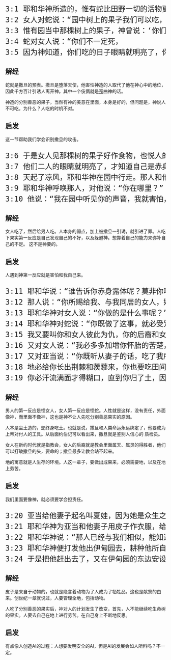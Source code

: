 <pre style="font-size: 23px;">
3:1 耶和华神所造的，惟有蛇比田野一切的活物更狡猾。蛇对女人说：“神岂是真说，不许你们吃园中所有树上的果子吗？”
3:2 女人对蛇说：“园中树上的果子我们可以吃，
3:3 惟有园当中那棵树上的果子，神曾说：‘你们不可吃，也不可摸，免得你们死。’”
3:4 蛇对女人说：“你们不一定死，
3:5 因为神知道，你们吃的日子眼睛就明亮了，你们便如神，能知道善恶。”
</pre>

## 解经

蛇就是撒旦的预表。撒旦是堕落天使，他害怕神造的人取代了他在神心中的地位，因此千方百计引诱人离开神。其中一个伎俩就是歪曲神的话。

神造的分别善恶的果子，当然有神的美意在里面，本身是好的，但问题是，神说人不可吃。为什么？人吃的时机不对。

## 启发

这一节帮助我们学会识别撒旦的攻击。

<pre style="font-size: 23px;">
3:6 于是女人见那棵树的果子好作食物，也悦人的眼目，且是可喜爱的，能使人有智慧，就摘下果子来吃了；又给她丈夫，她丈夫也吃了。
3:7 他们二人的眼睛就明亮了，才知道自己是赤身露体，便拿无花果树的叶子，为自己编作裙子。
3:8 天起了凉风，耶和华神在园中行走。那人和他妻子听见神的声音，就藏在园里的树木中，躲避耶和华神的面。
3:9 耶和华神呼唤那人，对他说：“你在哪里？”
3:10 他说：“我在园中听见你的声音，我就害怕，因为我赤身露体；我便藏了。”
</pre>

## 解经

女人吃了，然后给男人吃。人本身的弱点，加上被撒旦一引诱，就引进了罪。人吃下果实第一反应是自己发现自己的不好，以及躲避神。想靠着自己的能力来弥补自己的不足。
这不是神要的。

## 启发

人遇到神第一反应就是害怕和我自己来。

<pre style="font-size: 23px;">
3:11 耶和华说：“谁告诉你赤身露体呢？莫非你吃了我吩咐你不可吃的那树上的果子吗？”
3:12 那人说：“你所赐给我、与我同居的女人，她把那树上的果子给我，我就吃了。”
3:13 耶和华神对女人说：“你做的是什么事呢？”女人说：“那蛇引诱我，我就吃了。”
3:14 耶和华神对蛇说：“你既做了这事，就必受咒诅，比一切的牲畜野兽更甚；你必用肚子行走，终身吃土。
3:15 我又要叫你和女人彼此为仇，你的后裔和女人的后裔也彼此为仇；女人的后裔要伤你的头，你要伤他的脚跟。”
3:16 又对女人说：“我必多多加增你怀胎的苦楚，你生产儿女必多受苦楚；你必恋慕你丈夫，你丈夫必管辖你。”
3:17 又对亚当说：“你既听从妻子的话，吃了我所吩咐你不可吃的那树上的果子，地必为你的缘故受咒诅；你必终身劳苦，才能从地里得吃的。
3:18 地必给你长出荆棘和蒺藜来，你也要吃田间的菜蔬。
3:19 你必汗流满面才得糊口，直到你归了土，因为你是从土而出的；你本是尘土，仍要归于尘土。”
</pre>

## 解经

男人的第一反应是怪女人，女人第一反应是怪蛇。人性就是这样，没有责任，外面像神，而里面不像神，这也是神不让人先吃分别善恶果实的原因。

人本是尘土造的，蛇终身吃土。也就是说，撒旦和人类命运永远绑定了，他要成为上帝对付人的工具。从后面约伯记可以看出来，撒旦就是鉴别人信心的
质检员。

女人在新约时代就是指教会，女人的后裔就是教会里面属天、属灵的得胜者，他们可以打破撒旦的头，要命的；撒旦最多让教会站不起来。

地的寓意就是人生存的环境。人这一辈子，要做出成果来，必须需要地，以及在地上劳苦。

## 启发

我们里面要像神，就必须要学会担责任。

<pre style="font-size: 23px;">
3:20 亚当给他妻子起名叫夏娃，因为她是众生之母。
3:21 耶和华神为亚当和他妻子用皮子作衣服，给他们穿。
3:22 耶和华神说：“那人已经与我们相似，能知道善恶。现在恐怕他伸手又摘生命树的果子吃，就永远活着。”
3:23 耶和华神便打发他出伊甸园去，耕种他所自出之土。
3:24 于是把他赶出去了，又在伊甸园的东边安设基路伯和四面转动发火焰的剑，要把守生命树的道路。
</pre>

## 解经

皮子是来自于动物的，也就是隐含着动物为了人成为了牺牲品。这也是献祭的由来。创世纪一章就说过，人要管理全地，包括动物。

人吃了分别善恶的果实后，神对人的计划发生了改变，首先，人不能继续吃生命树的果实。人要去自己在地上进行劳苦。在自己身上不断地反思。

## 启发

有点像人创造AI的过程：人想要发明安全的AI，但是AI的发展会如人所料吗？不一定。